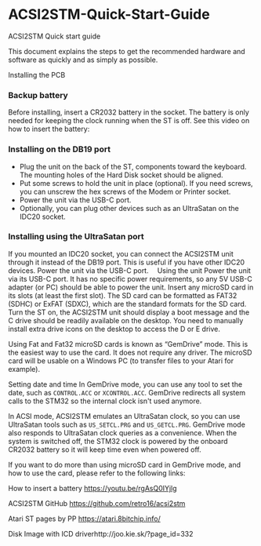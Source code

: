 # ACSI2STM-Quick-Start-Guide
ACSI2STM Quick start guide

This document explains the steps to get the recommended hardware and software as quickly and as simply as possible.
 
Installing the PCB
### Backup battery
Before installing, insert a CR2032 battery in the socket. The battery is only needed for keeping the clock running when the ST is off.
See this video on how to insert the battery: 
 
### Installing on the DB19 port
* Plug the unit on the back of the ST, components toward the keyboard.  The mounting holes of the Hard Disk socket should be aligned.
* Put some screws to hold the unit in place (optional).  If you need screws, you can unscrew the hex screws of the Modem or Printer socket.
* Power the unit via the USB-C port.
* Optionally, you can plug other devices such as an UltraSatan on the IDC20  socket.
 
### Installing using the UltraSatan port
If you mounted an IDC20 socket, you can connect the ACSI2STM unit through it instead of the DB19 port. This is useful if you have other IDC20 devices.
Power the unit via the USB-C port. 
Using the unit
Power the unit via its USB-C port. It has no specific power requirements, so any 5V USB-C adapter (or PC) should be able to power the unit.
Insert any microSD card in its slots (at least the first slot). The SD card can be formatted as FAT32 (SDHC) or ExFAT (SDXC), which are the standard formats for the SD card.
Turn the ST on, the ACSI2STM unit should display a boot message and the C drive should be readily available on the desktop.
You need to manually install extra drive icons on the desktop to access the D or E drive.

Using Fat and Fat32 microSD cards is known as “GemDrive” mode. This is the easiest way to use the card. It does not require any driver. The microSD card will be usable on a Windows PC (to transfer files to your Atari for example).
 
Setting date and time
In GemDrive mode, you can use any tool to set the date, such as `CONTROL.ACC` or `XCONTROL.ACC`. GemDrive redirects all system calls to the STM32 so the internal clock isn't used anymore.
 
In ACSI mode, ACSI2STM emulates an UltraSatan clock, so you can use UltraSatan tools such as `US_SETCL.PRG` and `US_GETCL.PRG`. GemDrive mode also responds to UltraSatan clock queries as a convenience.
When the system is switched off, the STM32 clock is powered by the onboard CR2032 battery so it will keep time even when powered off.
 
If you want to do more than using microSD card in GemDrive mode, and how to use the card, please refer to the following links:

How to insert a battery https://youtu.be/rgAsQ0IYjlg

ACSI2STM GitHub https://github.com/retro16/acsi2stm

Atari ST pages by PP https://atari.8bitchip.info/

Disk Image with ICD driverhttp://joo.kie.sk/?page_id=332
 
